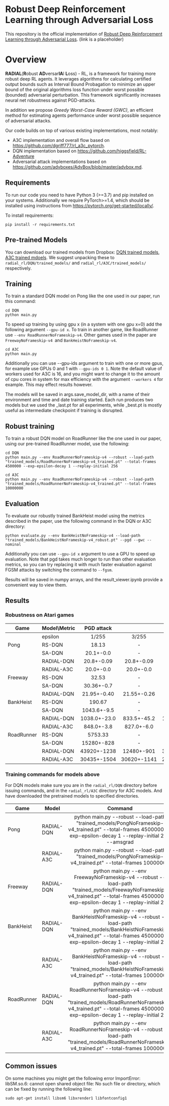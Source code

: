 # Robust Deep Reinforcement Learning through Adversarial Loss

This repository is the official implementation of [Robust Deep Reinforcement Learning through Adversarial Loss](https://arxiv.org/abs/2030.12345). (link is a placeholder)

# Overview

**RADIAL**(**R**obust **AD**versar**IA**l **L**oss) - RL, is a framework for training more robust deep RL agents. It leverages algorithms for calculating certified output bounds such as Interval Bound Probagation to minimize an upper bound of the original algorithms loss function under worst possible (bounded) adversarial perturbation. This framework significantly increases neural net robustness against PGD-attacks. 

In addition we propose *Greedy Worst-Case Reward (GWC)*, an efficient method for estimating agents performance under worst possible sequence of adversarial attacks.


Our code builds on top of various existing implementations, most notably:

* A3C implementation and overall flow based on https://github.com/dgriff777/rl_a3c_pytorch.
* DQN implementation based on https://github.com/higgsfield/RL-Adventure
* Adversarial attack implementations based on https://github.com/advboxes/AdvBox/blob/master/advbox.md.



## Requirements
To run our code you need to have Python 3 (>=3.7) and pip installed on your systems. Additionally we require PyTorch>=1.4, which should be installed using instructions from https://pytorch.org/get-started/locally/.

To install requirements:

```setup
pip install -r requirements.txt
```

## Pre-trained Models

You can download our trained models from Dropbox: [DQN trained models](https://www.dropbox.com/s/xdwulv6mhbvgrk9/A3C_trained_models.zip?dl=0), [A3C trained mdoels](https://www.dropbox.com/s/xdwulv6mhbvgrk9/A3C_trained_models.zip?dl=0). We suggest unpacking these to `radial_rl/DQN/trained_models/` and `radial_rl/A3C/trained_models/` respectively.

## Training

To train a standard DQN model on Pong like the one used in our paper, run this command:

```train DQN
cd DQN
python main.py 
```
To speed up training by using gpu x (in a system with one gpu x=0) add the following argument `--gpu-id x`.
To train in another game, like RoadRunner use `--env RoadRunnerNoFrameskip-v4`. Other games used in the paper are `FreewayNoFrameskip-v4 `and `BankHeistNoFrameskip-v4`. 

```train A3C
cd A3C
python main.py 
```
Additionally you can use --gpu-ids argument to train with one or more gpus, for example use GPUs 0 and 1 with `--gpu-ids 0 1`. Note the default value of workers used for A3C is 16, and you might want to change it to the amount of cpu cores in system for max efficiency with the argument `--workers 4` for example. This may effect results however.

The models will be saved in args.save_model_dir, with a name of their environment and time and date training started. Each run produces two models but we used the \_last.pt for all experiments, while \_best.pt is mostly useful as intermediate checkpoint if training is disrupted. 


## Robust training

To train a robust DQN model on RoadRunner like the one used in our paper, using our pre-trained RoadRunner model, use the following:

```Radial DQN
cd DQN
python main.py --env RoadRunnerNoFrameskip-v4 --robust --load-path "trained_models/RoadRunnerNoFrameskip-v4_trained.pt" --total-frames 4500000 --exp-epsilon-decay 1 --replay-initial 256
```


```Radial A3C
cd A3C
python main.py --env RoadRunnerNoFrameskip-v4 --robust --load-path "trained_models/RoadRunnerNoFrameskip-v4_trained.pt" --total-frames 10000000
```



## Evaluation

To evaluate our robustly trained BankHeist model using the metrics described in the paper, use the following command in the DQN or A3C directory:

```
python evaluate.py --env BankHeistNoFrameskip-v4 --load-path "trained_models/BankHeistNoFrameskip-v4_robust.pt" --pgd --gwc --nominal 
```
Additionally you can use `--gpu-id x` argument to use a GPU to speed up evaluation. Note that pgd takes much longer to run than other evaluation metrics, so you can try replacing it with much faster evaluation against FGSM attacks by switching the command to `--fgsm`.

Results will be saved in numpy arrays, and the result_viewer.ipynb provide a convenient way to view them.


## Results

### Robustness on Atari games
| Game         | Model\Metric |  PGD attack  |             |  GWC reward  |
|--------------|--------------|:------------:|:-----------:|:------------:|
|              |    epsilon   |     1/255    |    3/255    |     1/255    |
|     Pong     | RS-DQN       |     18.13    |      -      |       -      |
|              | SA-DQN       |   20.1+-0.0  |      -      |       -      |
|              | RADIAL-DQN   |  20.8+-0.09  |  20.8+-0.09 |  -1.85+-4.62 |
|              | RADIAL-A3C   |   20.0+-0.0  |  20.0+-0.0  |   20.0+-0.0  |
|    Freeway   | RS-DQN       |     32.53    |      -      |       -      |
|              | SA-DQN       |  30.36+-0.7  |      -      |       -      |
|              | RADIAL-DQN   |  21.95+-0.40 | 21.55+-0.26 |  21.7+-0.39  |
|   BankHeist  | RS-DQN       |    190.67    |      -      |       -      |
|              | SA-DQN       |  1043.6+-9.5 |      -      |       -      |
|              | RADIAL-DQN   | 1038.0+-23.0 | 833.5+-45.2 | 1048.0+-32.3 |
|              | RADIAL-A3C   |  848.0+-3.8  |  827.0+-6.0 |  832.5+-4.1  |
|  RoadRunner  | RS-DQN       |    5753.33   |      -      |       -      |
|              | SA-DQN       |  15280+-828  |      -      |       -      |
|              | RADIAL-DQN   |  43920+-1238 |  12480+-901 |  33745+-2389 |
|              | RADIAL-A3C   |  30435+-1504 | 30620+-1141 |  29595+-1428 |

### Training commands for models above
For DQN models make sure you are in the `radial_rl/DQN` directory before issuing commands, and in the `radial_rl/A3C` directory for A3C models. And have downloaded the pretrained models to specified directories.

| Game       | Model      |                                                                                          Command                                                                                          |
|------------|------------|:-----------------------------------------------------------------------------------------------------------------------------------------------------------------------------------------:|
|    Pong    | RADIAL-DQN |               python main.py --robust --load-path "trained_models/PongNoFrameskip-v4_trained.pt" --total-frames 4500000 --exp-epsilon-decay 1 --replay-initial 256 --amsgrad              |
|            | RADIAL-A3C |                                         python main.py --robust --load-path "trained_models/PongNoFrameskip-v4_trained.pt" --total-frames 10000000                                        |
|   Freeway  | RADIAL-DQN |    python main.py --env FreewayNoFrameskip-v4 --robust --load-path "trained_models/FreewayNoFrameskip-v4_trained.pt" --total-frames 4500000 --exp-epsilon-decay 1 --replay-initial 256    |
|  BankHeist | RADIAL-DQN |  python main.py --env BankHeistNoFrameskip-v4 --robust --load-path "trained_models/BankHeistNoFrameskip-v4_trained.pt" --total-frames 4500000 --exp-epsilon-decay 1 --replay-initial 256  |
|            | RADIAL-A3C |                       python main.py --env BankHeistNoFrameskip-v4 --robust --load-path "trained_models/BankHeistNoFrameskip-v4_trained.pt" --total-frames 10000000                       |
| RoadRunner | RADIAL-DQN | python main.py --env RoadRunnerNoFrameskip-v4 --robust --load-path "trained_models/RoadRunnerNoFrameskip-v4_trained.pt" --total-frames 4500000 --exp-epsilon-decay 1 --replay-initial 256 |
|            | RADIAL-A3C |                      python main.py --env RoadRunnerNoFrameskip-v4 --robust --load-path "trained_models/RoadRunnerNoFrameskip-v4_trained.pt" --total-frames 10000000


## Common issues

On some machines you might get the following error ImportError: libSM.so.6: cannot open shared object file: No such file or directory,
which can be fixed by running the following line: 
```
sudo apt-get install libsm6 libxrender1 libfontconfig1
```
